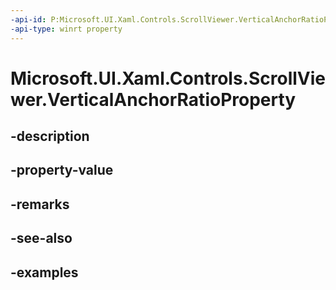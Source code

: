 ```yaml
---
-api-id: P:Microsoft.UI.Xaml.Controls.ScrollViewer.VerticalAnchorRatioProperty
-api-type: winrt property
---
```


# Microsoft.UI.Xaml.Controls.ScrollViewer.VerticalAnchorRatioProperty

<!--
public static Windows.UI.Xaml.DependencyProperty VerticalAnchorRatioProperty { get; }
-->


## -description

## -property-value

## -remarks

## -see-also

## -examples



